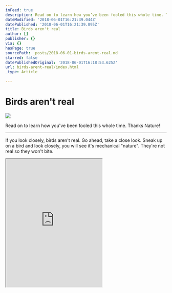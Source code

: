 ```yaml
---
inFeed: true
description: Read on to learn how you’ve been fooled this whole time. Thanks Nature!
dateModified: '2018-06-01T16:21:39.044Z'
datePublished: '2018-06-01T16:21:39.895Z'
title: Birds aren't real
author: []
publisher: {}
via: {}
hasPage: true
sourcePath: _posts/2018-06-01-birds-arent-real.md
starred: false
datePublishedOriginal: '2018-06-01T16:18:53.625Z'
url: birds-arent-real/index.html
_type: Article

---
```

# Birds aren't real
![](https://the-grid-user-content.s3-us-west-2.amazonaws.com/970a2c81-f907-4fb6-b25f-9d3365cbaaf6.png)

Read on to learn how you've been fooled this whole time. Thanks Nature!

---

If you look closely, birds aren't real. Go ahead, take a close look. Sneak up on a bird and look closely, you will see it's mechanical "nature". They're not real so they won't bite.

<iframe src="https://the-grid.github.io/ed-userhtml/?g=eJxtU-9Po0AQ_c5fMel9gPYs-12xFyxb5cKPBugZP5ktO5W9o4C7S41R__dbxHrGMyGE3Rnee_NmxuPiAIKfT7hQ97261ZVExicLj5jAwvJUKUWnF5ZFZjNrBpDRZRrHNAloAMs0WYWXm8wvwjSBX34W-hcRzU-BBmEBfhLAJhmzCyiuKOR0-Zp5QaP0GooUwiSnWQHBTeLH4dIgRBuawypLY7hJNxmsI79YpVkMaQbLOHcHARH1swSur24goKswCZPLATun__ghNE-8TrPCT4pTqLTu1CkhY4Fu2e4J43vRkL4RB5SK1WXLkXwr22Yn7nrJtGib-YFJwbY1qhmxLHOAN3_GLDiHXd-UQyY4U3iydCWU27E7dHtZm6h9ZEUp_nTIBXNVKbApkWyF5GrOJDZ6bryuiX0GQAhk2NWsRFj7l_R2k0XwIHQFj20vYQC2FZSsaRtRshqG8FHhB27BDajYCZSDhM9EhuczTRiY3oSrkGb_sxl77nuED5jvjC9nluUcDRjqH4CDNLGLsfVvDb4yjYjChI7-GUm8Lfu9gTsBNZzc0sjSSGscLh17nDV7emYpV8nyaxs_tBH3W-Tub2W__oDa11qKba_RsTnTbK7FHpVm-84-ge8NPkBg2JypwXe4W5kxh-dno2Lb8sepy7oOG76sRM0dZVJepo55e-S4AF7Tvn2ua2QKAZvBC_jJDix_DYBu4SAMja4QPAZmk3bnky_G74cJ3B7hJgtzNdSvoGsfUCKH7SMEY7ZHmNnEd-a_q68yoQ" height="400" style=""></iframe>